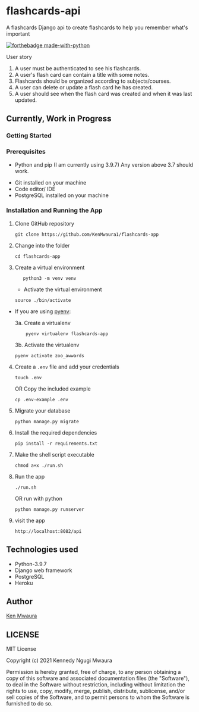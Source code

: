 # flashcards-api
A flashcards Django api to create flashcards to help you remember what's important

[![forthebadge made-with-python](http://ForTheBadge.com/images/badges/made-with-python.svg)](https://www.python.org/)

User story
1. A user must be authenticated to see his flashcards.
2. A user's flash card can contain a title with some notes.
3. Flashcards should be organized according to subjects/courses.
4. A user can delete or update a flash card he has created.
5. A user should see when the flash card was created and when it was last updated.

## Currently, Work in Progress

### Getting Started

### Prerequisites

- Python and pip (I am currently using 3.9.7) Any version above 3.7 should work.
* Git installed on your machine
* Code editor/ IDE
* PostgreSQL installed on your machine

### Installation and Running the App

1. Clone GitHub repository

    ```shell
    git clone https://github.com/KenMwaura1/flashcards-app
    ```

2. Change into the folder

    ```shell
   cd flashcards-app
    ```

3. Create a virtual environment

   ```shell
      python3 -m venv venv 
   ```

    * Activate the virtual environment

   ```shell
   source ./bin/activate
   ```

* If you are using [pyenv](https://github.com/pyenv/pyenv):

  3a. Create a virtualenv

   ```
       pyenv virtualenv flashcards-app
   ```

  3b. Activate the virtualenv

   ```
   pyenv activate zoo_awwards
   ```

4. Create a `.env` file and add your credentials

   ```
   touch .env 
   ```

   OR Copy the included example

    ```
    cp .env-example .env 
    ```


5. Migrate your database
    ```shell
    python manage.py migrate
    ```

6. Install the required dependencies

   ```shell
   pip install -r requirements.txt
   ```

7. Make the shell script executable

    ```shell
   chmod a+x ./run.sh
    ```

8. Run the app

    ```shell
   ./run.sh
    ```

   OR
   run with python

    ```shell
   python manage.py runserver
    ```

9. visit the app

    ```shell
   http://localhost:8082/api
    ```

## Technologies used

* Python-3.9.7
* Django web framework
* PostgreSQL
* Heroku


## Author

[Ken Mwaura](https://github.com/KenMwaura1)


## LICENSE

MIT License

Copyright (c) 2021 Kennedy Ngugi Mwaura

Permission is hereby granted, free of charge, to any person obtaining a copy
of this software and associated documentation files (the "Software"), to deal
in the Software without restriction, including without limitation the rights
to use, copy, modify, merge, publish, distribute, sublicense, and/or sell
copies of the Software, and to permit persons to whom the Software is
furnished to do so.
